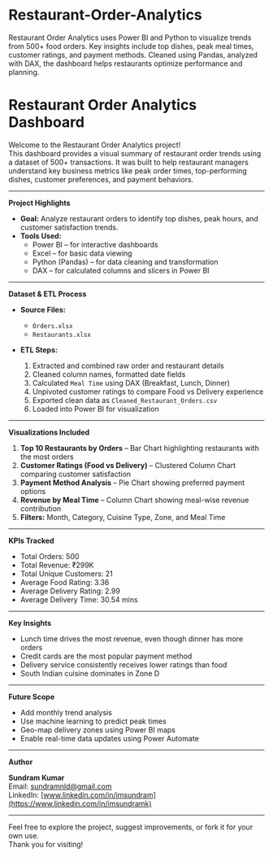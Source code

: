 # Restaurant-Order-Analytics
Restaurant Order Analytics uses Power BI and Python to visualize trends from 500+ food orders. Key insights include top dishes, peak meal times, customer ratings, and payment methods. Cleaned using Pandas, analyzed with DAX, the dashboard helps restaurants optimize performance and planning.
# Restaurant Order Analytics Dashboard

Welcome to the Restaurant Order Analytics project!  
This dashboard provides a visual summary of restaurant order trends using a dataset of 500+ transactions. It was built to help restaurant managers understand key business metrics like peak order times, top-performing dishes, customer preferences, and payment behaviors.

---

**Project Highlights**

- **Goal:** Analyze restaurant orders to identify top dishes, peak hours, and customer satisfaction trends.
- **Tools Used:**  
  - Power BI – for interactive dashboards  
  - Excel – for basic data viewing  
  - Python (Pandas) – for data cleaning and transformation  
  - DAX – for calculated columns and slicers in Power BI

---

**Dataset & ETL Process**

- **Source Files:**  
  - `Orders.xlsx`  
  - `Restaurants.xlsx`  

- **ETL Steps:**  
  1. Extracted and combined raw order and restaurant details  
  2. Cleaned column names, formatted date fields  
  3. Calculated `Meal Time` using DAX (Breakfast, Lunch, Dinner)  
  4. Unpivoted customer ratings to compare Food vs Delivery experience  
  5. Exported clean data as `Cleaned_Restaurant_Orders.csv`  
  6. Loaded into Power BI for visualization

---

**Visualizations Included**

1. **Top 10 Restaurants by Orders** – Bar Chart highlighting restaurants with the most orders  
2. **Customer Ratings (Food vs Delivery)** – Clustered Column Chart comparing customer satisfaction  
3. **Payment Method Analysis** – Pie Chart showing preferred payment options  
4. **Revenue by Meal Time** – Column Chart showing meal-wise revenue contribution  
5. **Filters:** Month, Category, Cuisine Type, Zone, and Meal Time

---

**KPIs Tracked**

- Total Orders: 500  
- Total Revenue: ₹299K  
- Total Unique Customers: 21  
- Average Food Rating: 3.36  
- Average Delivery Rating: 2.99  
- Average Delivery Time: 30.54 mins

---

**Key Insights**

- Lunch time drives the most revenue, even though dinner has more orders  
- Credit cards are the most popular payment method  
- Delivery service consistently receives lower ratings than food  
- South Indian cuisine dominates in Zone D

---

**Future Scope**

- Add monthly trend analysis  
- Use machine learning to predict peak times  
- Geo-map delivery zones using Power BI maps  
- Enable real-time data updates using Power Automate

---

**Author**

**Sundram Kumar**  
Email: [sundramnld@gmail.com](mailto:sundramnld@gmail.com)  
LinkedIn: [www.linkedin.com/in/imsundram](https://www.linkedin.com/in/imsundramk)

---

Feel free to explore the project, suggest improvements, or fork it for your own use.  
Thank you for visiting!
